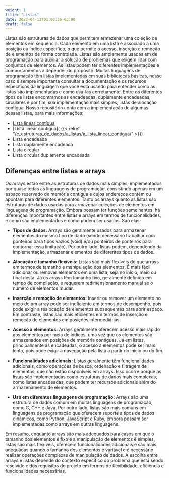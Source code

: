 ```yaml
---
weight: 1
title: "Listas"
date: 2023-04-12T01:00:36-03:00
draft: false
---
```


Listas são estruturas de dados que permitem armazenar uma coleção de elementos em sequência. Cada elemento em uma lista é associado a uma posição ou índice específico, o que permite o acesso, inserção e remoção de elementos de forma controlada. Listas são amplamente usadas em de programação para auxiliar a solução de problemas que exigem lidar com conjuntos de elementos. As listas podem ter diferentes implementações e comportamentos a depender do propósito. Muitas linguagens de programação têm listas implementadas em suas bibliotecas básicas, nesse caso é sempre importante consultar a documentação e os recursos específicos da linguagem que você está usando para entender como as listas são implementadas e como usá-las corretamente. Entre os diferentes tipos de listas encontramos as encadeadas, duplamente encadeadas, circulares e por fim, sua implementação mais simples, listas de alocação contígua.
Nosso repositório conta com a implementação de algumas dessas listas, para mais informações:

- [Lista linear contígua](/c_estruturas_de_dados/a_listas/a_lista_linear_contigua/)
- [Lista linear contígua]( {{< relref "/c_estruturas_de_dados/a_listas/a_lista_linear_contigua/" >}})
- Lista encadeada
- Lista duplamente encadeada
- Lista circular
- Lista circular duplamente encadeada

## Diferenças entre listas e arrays

Os arrays estão entre as estruturas de dados mais simples, implementados por quase todas as linguagens de programação, consistindo apenas em um espaço reservado de memória contígua e cujos endereços contém ou apontam para diferentes elementos. Tanto os arrays quanto as listas são estruturas de dados usadas para armazenar coleções de elementos em linguagens de programação. Embora possam ter funções semelhantes, há diferenças importantes entre listas e arrays em termos de funcionalidades, e como são implementados e como podem ser usados. São elas:

- **Tipos de dados:** Arrays são geralmente usados para armazenar elementos do mesmo tipo de dado (sendo necessário trabalhar com ponteiros para tipos vazios (void) e/ou ponteiros de ponteiros para contornar essa limitação). Por outro lado, listas podem, dependendo da implementação, armazenar elementos de diferentes tipos de dados.

- **Alocação e tamanho flexíveis:** Listas são mais flexíveis do que arrays em termos de tamanho e manipulação dos elementos. É mais fácil adicionar ou remover elementos em uma lista, seja no início, meio ou final desta. Já os arrays têm tamanho fixo, geralmente definido em tempo de compilação, e requerem redimensionamento manual se o número de elementos mudar.

- **Inserção e remoção de elementos:** Inserir ou remover um elemento no meio de um array pode ser ineficiente em termos de desempenho, pois pode exigir a realocação de elementos subsequentes para abrir espaço. Em contraste, listas são mais eficientes em termos de inserção e remoção de elementos em posições intermediárias.

- **Acesso a elementos:** Arrays geralmente oferecem acesso mais rápido aos elementos por meio de índices, uma vez que os elementos são armazenados em posições de memória contíguas. Já em listas, principalmente as encadeadas, o acesso a elementos pode ser mais lento, pois pode exigir a navegação pela lista a partir do início ou do fim.

- **Funcionalidades adicionais:** Listas geralmente têm funcionalidades adicionais, como operações de busca, ordenação e filtragem de elementos, que não estão disponíveis em arrays. Isso ocorre porque as listas são implementadas como estruturas de dados mais complexas, como listas encadeadas, que podem ter recursos adicionais além do armazenamento de elementos.

- **Uso em diferentes linguagens de programação:** Arrays são uma estrutura de dados comum em muitas linguagens de programação, como C, C++ e Java. Por outro lado, listas são mais comuns em linguagens de programação que oferecem suporte a tipos de dados dinâmicos, como Python, JavaScript e Ruby, embora possam ser implementadas como arrays em outras linguagens.

Em resumo, enquanto arrays são mais adequados para casos em que o tamanho dos elementos é fixo e a manipulação de elementos é simples, listas são mais flexíveis, oferecem funcionalidades adicionais e são mais adequadas quando o tamanho dos elementos é variável e é necessário realizar operações complexas de manipulação de dados. A escolha entre arrays e listas depende do contexto específico do problema que está sendo resolvido e dos requisitos do projeto em termos de flexibilidade, eficiência e funcionalidades necessárias.
